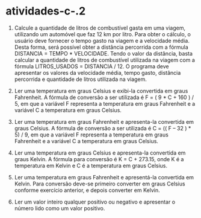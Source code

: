 # atividades-c-.2
1)  Calcule a quantidade de litros de combustível gasta em uma viagem, utilizando um automóvel que faz 12 km por litro. Para obter o cálculo, o usuário deve fornecer o tempo gasto na viagem e a velocidade média. Desta forma, será possível obter a distância percorrida com a fórmula DISTANCIA = TEMPO * VELOCIDADE. Tendo o valor da distância, basta calcular a quantidade de litros de combustível utilizada na viagem com a fórmula LITROS_USADOS = DISTANCIA / 12. O programa deve apresentar os valores da velocidade média, tempo gasto, distância percorrida e quantidade de litros utilizada na viagem.


2) Ler uma temperatura em graus Celsius e exibi-la convertida em graus Fahrenheit. A fórmula de conversão a ser utilizada é F = ( 9 * C + 160 ) / 5, em que a variável F representa a temperatura em graus Fahrenheit e a variável C a temperatura em graus Celsius.


3) Ler uma temperatura em graus Fahrenheit e apresenta-la convertida em graus Celsius. A fórmula de conversão a ser utilizada é C = (( F – 32 ) * 5) / 9, em que a variável F representa a temperatura em graus Fahrenheit e a variável C a temperatura em graus Celsius.


4) Ler uma temperatura em graus Celsius e apresenta-la convertida em graus Kelvin. A fórmula para conversão é K = C + 273.15, onde K é a temperatura em Kelvin e C é a temperatura em graus Celsius.


5) Ler uma temperatura em graus Fahrenheit e apresentá-la convertida em Kelvin. Para conversão deve-se primeiro converter em graus Celsius conforme exercício anterior, e depois converter em Kelvin.


6) Ler um valor inteiro qualquer positivo ou negativo e apresentar o número lido como um valor positivo.
